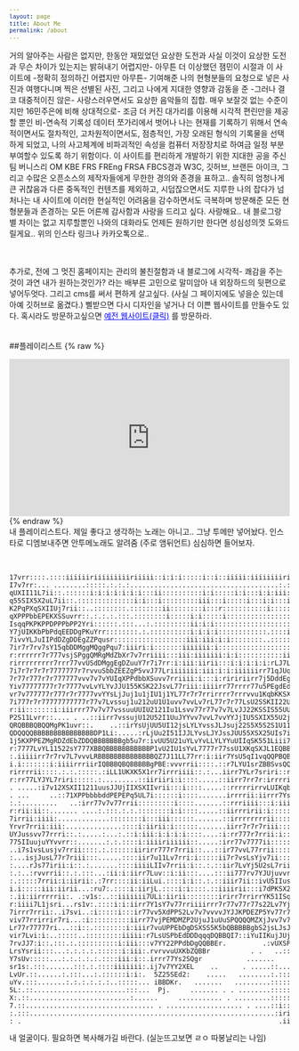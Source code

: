 ```yaml
---
layout: page
title: About Me
permalink: /about
---
```


<style>
  .header-info h6 {
    font-size: 8px; 
    white-space: nowrap;
    cursor: pointer; 
  }
    pre {
      font-size: 12px;
    }

    /* 미디어 쿼리 */
    @media screen and (max-width: 600px) {
      pre {
        font-size: 5px;
      }
    }
</style>

거의 알아주는 사람은 없지만, 한동안 재밌었던 요상한 도전과 사실 이것이 요상한 도전과 무슨 차이가 있는지는 밝혀내기 어렵지만- 아무튼 더 이상했던 잼민이 시절과 이 사이트에 -정확히 정의하긴 어렵지만 아무튼- 기여해준 나의 현형분들의 요청으로 넣은 사진과 여행다니며 찍은 선별된 사진, 그리고 나에게 지대한 영향과 감동을 준 -그러나 결코 대중적이진 않은- 사랑스러우면서도 요상한 음악들의 집합. 매우 보잘것 없는 수준이지만 16민주은에 비해 상대적으로- 조금 더 커진 대가리를 이용해 시각적 편린만을 제공할 뿐인 비-연속적 기록성 데이터 쪼가리에서 벗어나 나는 현재를 기록하기 위해서 연속적이면서도 절차적인, 고차원적이면서도, 점층적인, 가장 오래된 형식의 기록물을 선택하게 되었고, 나의 사고체계에 비파괴적인 속성을 컴퓨터 저장장치로 하여금 일정 부분 부여할수 있도록 하기 위함이다. 이 사이트를 편리하게 개발하기 위한 지대한 공을 주신 팀 버니스리 OM KBE FRS FREng FRSA FBCS경과 W3C, 깃허브, 브랜든 아이크, 그리고 수많은 오픈소스의 제작자들에게 무한한 경의와 존경을 표하고.. 솔직히 엄청나게 큰 귀찮음과 다른 중독적인 컨텐츠를 제외하고, 시덥잖으면서도 지루한 나의 잡다가 넘처나는 내 사이트에 이러한 현실적인 어려움을 감수하면서도 극복하며 방문해준 모든 현형분들과 존경하는 모든 어른께 감사함과 사랑을 드리고 싶다. 사랑해요.. 내 블로그랑 별 차이는 없고 지루할뿐인 나와의 대화라도 언제든 원하기만 한다면 성심성의껏 도와드릴게요.. 위의 인스타 링크나 카카오톡으로..<br>
<br>
<br>

추가로, 전에 그 멋진 홈페이지는 관리의 불친절함과 내 블로그에 시각적- 쾌감을 주는것이 과연 내가 원하는것인가? 라는 배부른 고민으로 말미암아 내 외장하드의 뒷편으로 넣어두엇다. 그리고 cms를 써서 편하게 살고싶다. (사실 그 페이지에도 넣을순 있는데 아예 깃허브로 옮겼다.) 삘받으면 다시 디자인을 넣거나 더 이쁜 웹사이트를 만들수도 있다. 혹시라도 방문하고싶으면 
  <a href="https://whoisrealminjueun-old.netlify.app/" style="color: blue; text-decoration: underline;">예전 웹사이트(클릭)</a>
  를 방문하라.<br>
  <br>
  <br>
  ##플레이리스트
 {% raw %}
<div style="position: relative; padding-bottom: 56.25%; height: 0; overflow: hidden;">
  <iframe style="position: absolute; top: 0; left: 0; width: 100%; height: 100%;" src="https://www.youtube.com/embed/videoseries?list=PLxDSSBGwpNfTqSQsZV2RG9XXdzM-8WMKE" frameborder="0" allowfullscreen></iframe>
</div>
{% endraw %}
<br>
내 플레이리스트다. 제일 좋다고 생각하는 노래는 아니고.. 그냥 투메만 넣어놨다. 인스타로 디엠보내주면 안투메노래도 알려줌 (주로 앰뒤언트)
심심하면 들어보자.
<br>
<br>
<br>
<pre>
17vrr::::.::::iiiiiiriiiiiiiiiriiiii::i:i:i:::::i::i::iiiii:iiiiiiiiririririririrrriiiiirii:i:rrrr7r
I7v7rr:... ........:::::.:.:.:.....................................:.:.:::.:::::::.:.:.....::iirirrr
qUXII11L7ii::.::::::i:i:i:i:i:i:i:::ii::::::::::i:i:::::i:i:::i:i:iii:i:iiiiiiiiiii:i:i:i:irvvLY1IqS
q55SIX5X2uL7ii::.::::::::::::::i:i:::i:::::::::iii:::i:::::i:::i:i:::i:iiriiiiii:::::::iir7sYu1XqdbE
K2PqPXqSXIIUj7rii::..::::::::.::::::::ii::::::::i:::r:::::::::::i:::::iiiii:i:::::::iirvJu22KqdEgdEK
qXPPPbbEPEKXSSuvrr::.:.:.:.:::.::::::::i:::::i:i:::::i:::::::::::::::::i:i:i:::::::r7YJ2IqKPbDdEbdbq
IsqqPKPKPPDPPPbPP2Yri::::::.:::...:.:::::::::ii:i:i:::::::::::::::::::::i:::::::rrLu2IXqbbZDggMgMggP
Y7jUIKKbPbPdqEEDDgPKuYrr::::::::.:.::::::::::i:i:i:i::::::::::::.::::i::::::::i7v2IXKZZggRMRggdEPdPX
7ivvYLJuIIPdDZgDDEgZZPqusr::::::::::::::::::iii:iii:i:i::::::::..:::::::::::i71IKPDZRMRgMggddqPKqXK2
7ir7r7rv7sY15qbDDMggMQggPqu7:iiiri:i:::::::iiiiiii:i:::::::::::::::::::::irJPDEggMgQgRDgdEPq5SI5I21J
r:rrrrrr7r777vsjSPggQMRgMdZbXr7v7rriiii:::iii:iiiiiii:i:i:::::::::::iiiivJPgMbgZRgRDZdPSI2S1UJJvLvs7
rirrrrrrrrr7rrr77vvUSdDMggEgDZuuY7r7i7rr:i:iii:iirii:::i:i:i:i:i:rLJ7LjqqZDgZgMQgDqq5IuUJussYsLYLYL7
7i7r7r7r7r7777777r7rvvuSbbZEEZgP5vvJ77Lriiiiiii:iii:i:i:iiiiiirr71qJUqEZQQRMRgZK5u1sjsssJLsYJYYvLvY7
7r77r777r7r777777vvv7v7vYUIqXPPdbbXSuvv7rriiii:i:::i:riririirr7j5DddEgDRgDbbX5jJvYYsLJLsLsvYvLvvvsL7
Yiv77777777r7r7777vvLvYLYvJJU155KSK22JsvL77riii:iiiirr77rrrr77u5PEgdEdEPX22jJYsLsssLsLsYYvL7YvLvLvYr
vr7v777777r777r7r7777vvYYsLjJuj1u1jIU1j1YL77r7r7rrirrrr7rrrvvu1KqbKKSX22u1JjsJLsLYvYvL77777v7LvLvsLv
7i777r7r77777777777r77v7Lvssuj1u212uU1U1uvv7vvLv7rL77r7r77LsU2SSKII22U2uUj1sjLYvL7v7777777v7vvYvYLs7
r:ii:::::::i:iiirrr77v7v77vssuuUUIU2121Iu1Lsvv77r77v7v7LvJJ22KSSIS55UU11JJYJLsLLvv77rrrririririrrrri
P2S11Lvrr::.... . ..::iirr7vssujU12U52I1UuJYYvv7vvL7vvYYJjIU5SXIX55U2jUJusL77rr::.......::iirr77vLus
QRQBBBQBQQMgPK1uvr::.    ..::irYsUjUU5UI12jsLYLYvssJLJsuj22S5X5S2S1U11Yvri..   ..:iv1KbgMQQBQBBBBBBB
QDQQQQBBBBBBBBBBBBBBBDP1Li:.....:rLjUu2I51IJJLYvsLJYJssJUU55XSX25UIs7i.. .:iL5ZRBBBBBBBBBBBQBBBBBBBM
1j5KXPPEZMgRDZdEbZDDQBBBBBBBgb5u7r:ivUU5U21uYLvYvLLYLYYuUIIqSK551Liii7JqDBBBBBBBBBBBPddP5RRRggDDddPX
r:7777LvYL11522sY777XBBQBBBBBBBBBBBP1vU2IU1sYvL7777r77ssU1XKqSXJL1EQBBBBBBBBBQBQQQBMI5K5XSKIS5511uuv
:.iiiiirr7r7rv7L7vvvLRBBBBBBBBBBBBBBQZ7J11LL77rr:i:iir7YsU5qI1vqQQPBQBBBBBBBBBBBBBE1sUjJYJLY7v77rrri
i.i:::::::i:iiiirrriirIQBBBQBQBBBBBgPBE:vvvrrii::::.::r7LYU1srZBBSvsQQBBBBBQBQQd5vrr7rrrrriiiirr7rLr
rirrrrii::::.:.:.:::::.:iLL1UKXK5X1rr7irrriiii::.:...iirr7YLr7sriri::rii77rr::::.::::i:iirr77LYJsJJ7
r:rr77LYJYL7riri:::::.:.........::iiriiri:i::::.....::iirr7rr7r:irrrri::::::::::iirrvvJJUU52512juYYi
. .....:i7v12XSXII1211uusJJUjIIXSXIIvrii:::i::::.....::rrrrrirrvLUIKqbPPKPqPqPqbPbPbPPPPSK2Ussvv77r:
. ...     ..::71XPPbbbbddPEPEPq5UL7i::::::i::::.......irrrrii:iirrr7Ys1USSKSqSqSXI511Jsvv7ririiii:i.
:.:.........   ..:irr77v7v77rrii:::::::::i::::.......::rrriiii:::i:iiiirirrrrrr7rriiii:::::::::::::.
r:rii:ii::....... ....:.:::.:.:.::::::::i:i::::.....::iirrririi:i::::::::::::::::.:.:::::.:::::::::.
7irrii:iiii:.............::::::::i:::iii::::::.......::irrrrrrrrii::::::::::::.:.......:.:::.:.:.::.
Yrvr7rrii:iii:..............::::i:iirii:i::::::.......iirr7r7r7riii::::::...:.......:...:.:.:.:.::i.
UYJussvv77rrri::.:.....:...:.::i:iii:i:i:i:i::::....:i:rr777r7rrii:i::::.:...:.:.:.:.:.......:.:.::.
775IIuujuYYvvrr::.......:.:.::::i:iiiiriiiiii::.....:irr77v7777ii::::::::.:::.:.:.:.:.:...:.:.:::::.
..i7s1vsLusjv7rrii::::.:.::::::iirirr777r7rrii::...::ir77vvL77rrii::::::::.:.:.:.:.:...:.:.:.:.::::.
:...isjJusL77r7riii:::......::::iir7u11Lv7rri:i:::::ii7r7vsLsYjv7ii::::::::.:.:::::.:.:::::.:.:.:::.
:....rJs77irii:i::.:.......::::iiiiLIIv7rrii:i::.:.::iir7LvYj5U2sL7rii::::::::.:::::.:::.:.:.:.:.::.
:.:..:rvvrrii::.:.:::...:ii:i:iirr7Luv::i:ii:::....:::ii777rv7YJUjuvvrr::::::::::::.:::::::::::::.:.
:.:::::7rrii:i:iirii:.:7rr::::ii:iiLui.::::i:i::.:.::iiir7ii::ivU5IIus77iri::::::::::::::::::::::iri
i.i:::::iii:iirii...:ru7:.::::i:iirjL.::::i:i::::.::iiiirii:::i7dPKSX2UL7rrrrii:iii:::::::::::::::i:
:.ii:iirrrrrii:. .:v1s:..::iiiiiii7ULi:iirii::::::::irirr7rrirrYK51ISqX5JYvvrrii:iiiii:i:::::::::::.
r:iiii7L1jsri...rs1v:.::::i:i:iirr7Y1sY7v77rriiiirrr7r77v77r77s22Lv7YjqPqUusYvv7rrrr7r7ii:::::iii:i.
7irrr7rrii:..i7svi..:i:::::i:::ir77vv5XdPPS2Lv7v7vvvvJYJJKPDEZP5Yv77r771XP5IuuJJYY77rvY1Jsv7iiiiiri:
viv77rrirrir7ri...:i::::::::::iirr77vjPEMDMZP2UjuJ1uUuSPQQQQMZXjJvv7v77rv1qS5UUJJLYvv7vv1152uv7rrir:
Lr77r77777ri...::i::.::::::::i:iiir7vuUPPEbDgDSXSS5K5bQBBBBBgbS2jsLJsJJYr7JXIIU21uJsvLvLvLvssJvL77ri
vir7Lvi:i:..:::::..:::::::::iiiii:r7LsUSPbEdDDDqqqDQBBQI7::iYuIIKujJUjuUILvJK521U1UjUssYYvYvv7vvYvLi
7rvJJ7:i::.:::.:.::::::::::i:iii:::v7YY22PPdbDgQQBBEr.         .:vUXSPqPSIJLJXSIu2u21Uu1jjYsYYLLLj1J
LrsYsrii:::...:.:.:.:.::::::i:iii:.rvrvvuUXKbZQBBr          . .   ..::7IDP5JsuSII121U1Uj112u1u1ssY1Y
Y7sUv:::::...:.:.:.:.:.::::iii:i::.irrr77Ys2SQgr           .......      .72K2uu21U12121UuujU12U21uJv
sr1s:.:::.......:::.:.::::iiiiiii:.ij7v7YY2XEL    ..      . .....::.....  .:LI5uuj1UU1215U2u1j21522L
LvUr.::......:.:::...:.::::::i:i:.  5Z25SEd2:    .....   ........:.:::.....  :72Uus1jUu212UIUUj11SI1
uYv.:::.......:.:.:.:.:.:..:::::... iBBDKr.   .......   .........::::::......  .rLUuJsuJ1uUu21I1U151
5L:.::.......................:::...  Pj.     ....... . . ........:::::::.:...... .:vuUJjJuJUjUuUu21u
X:.::.........................:......     ........... . .........::::::::::::...... :vIU1j1uUjUjUuUL
7.::................................ . ................... . ....::i:::i::::::........:vUX2U121Uj11J
:.:::.............................................................:iriiiiii:i::::.......:7I52u21Uu2L
: .                                                                .iiii:i::::........     :rv7vvLv7
</pre>
내 얼굴이다. 필요하면 복사해가길 바란다. (실눈뜨고보면 ㄹㅇ 따봉날리는 나임)
<br>
<br>
<br>
<br>
